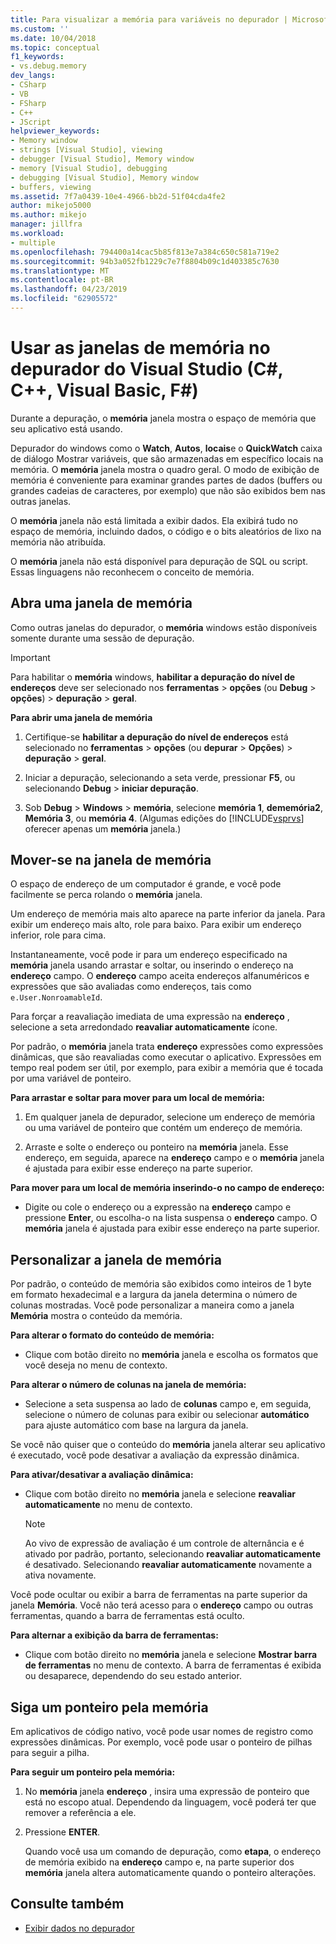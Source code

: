 ```yaml
---
title: Para visualizar a memória para variáveis no depurador | Microsoft Docs
ms.custom: ''
ms.date: 10/04/2018
ms.topic: conceptual
f1_keywords:
- vs.debug.memory
dev_langs:
- CSharp
- VB
- FSharp
- C++
- JScript
helpviewer_keywords:
- Memory window
- strings [Visual Studio], viewing
- debugger [Visual Studio], Memory window
- memory [Visual Studio], debugging
- debugging [Visual Studio], Memory window
- buffers, viewing
ms.assetid: 7f7a0439-10e4-4966-bb2d-51f04cda4fe2
author: mikejo5000
ms.author: mikejo
manager: jillfra
ms.workload:
- multiple
ms.openlocfilehash: 794400a14cac5b85f813e7a384c650c581a719e2
ms.sourcegitcommit: 94b3a052fb1229c7e7f8804b09c1d403385c7630
ms.translationtype: MT
ms.contentlocale: pt-BR
ms.lasthandoff: 04/23/2019
ms.locfileid: "62905572"
---
```

# <a name="use-the-memory-windows-in-the-visual-studio-debugger-c-c-visual-basic-f"></a>Usar as janelas de memória no depurador do Visual Studio (C#, C++, Visual Basic, F#)

Durante a depuração, o **memória** janela mostra o espaço de memória que seu aplicativo está usando.

Depurador do windows como o **Watch**, **Autos**, **locais**e o **QuickWatch** caixa de diálogo Mostrar variáveis, que são armazenadas em específico locais na memória. O **memória** janela mostra o quadro geral. O modo de exibição de memória é conveniente para examinar grandes partes de dados (buffers ou grandes cadeias de caracteres, por exemplo) que não são exibidos bem nas outras janelas.

O **memória** janela não está limitada a exibir dados. Ela exibirá tudo no espaço de memória, incluindo dados, o código e o bits aleatórios de lixo na memória não atribuída.

O **memória** janela não está disponível para depuração de SQL ou script. Essas linguagens não reconhecem o conceito de memória.

## <a name="open-a-memory-window"></a>Abra uma janela de memória

Como outras janelas do depurador, o **memória** windows estão disponíveis somente durante uma sessão de depuração.

>[!IMPORTANT]
>Para habilitar o **memória** windows, **habilitar a depuração do nível de endereços** deve ser selecionado nos **ferramentas** > **opções** (ou **Debug** > **opções**) > **depuração** > **geral**.

**Para abrir uma janela de memória**

1. Certifique-se **habilitar a depuração do nível de endereços** está selecionado no **ferramentas** > **opções** (ou **depurar**  >  **Opções**) > **depuração** > **geral**.

1. Iniciar a depuração, selecionando a seta verde, pressionar **F5**, ou selecionando **Debug** > **iniciar depuração**.

2. Sob **Debug** > **Windows** > **memória**, selecione **memória 1**, **dememória2**, **Memória 3**, ou **memória 4**. (Algumas edições do [!INCLUDE[vsprvs](../code-quality/includes/vsprvs_md.md)] oferecer apenas um **memória** janela.)

## <a name="move-around-in-the-memory-window"></a>Mover-se na janela de memória

O espaço de endereço de um computador é grande, e você pode facilmente se perca rolando o **memória** janela.

Um endereço de memória mais alto aparece na parte inferior da janela. Para exibir um endereço mais alto, role para baixo. Para exibir um endereço inferior, role para cima.

Instantaneamente, você pode ir para um endereço especificado na **memória** janela usando arrastar e soltar, ou inserindo o endereço na **endereço** campo. O **endereço** campo aceita endereços alfanuméricos e expressões que são avaliadas como endereços, tais como `e.User.NonroamableId`.

Para forçar a reavaliação imediata de uma expressão na **endereço** , selecione a seta arredondado **reavaliar automaticamente** ícone.

Por padrão, o **memória** janela trata **endereço** expressões como expressões dinâmicas, que são reavaliadas como executar o aplicativo. Expressões em tempo real podem ser útil, por exemplo, para exibir a memória que é tocada por uma variável de ponteiro.

**Para arrastar e soltar para mover para um local de memória:**

1. Em qualquer janela de depurador, selecione um endereço de memória ou uma variável de ponteiro que contém um endereço de memória.

2. Arraste e solte o endereço ou ponteiro na **memória** janela. Esse endereço, em seguida, aparece na **endereço** campo e o **memória** janela é ajustada para exibir esse endereço na parte superior.

**Para mover para um local de memória inserindo-o no campo de endereço:**

- Digite ou cole o endereço ou a expressão na **endereço** campo e pressione **Enter**, ou escolha-o na lista suspensa o **endereço** campo. O **memória** janela é ajustada para exibir esse endereço na parte superior.

## <a name="customize-the-memory-window"></a>Personalizar a janela de memória

Por padrão, o conteúdo de memória são exibidos como inteiros de 1 byte em formato hexadecimal e a largura da janela determina o número de colunas mostradas. Você pode personalizar a maneira como a janela **Memória** mostra o conteúdo da memória.

**Para alterar o formato do conteúdo de memória:**

- Clique com botão direito no **memória** janela e escolha os formatos que você deseja no menu de contexto.

**Para alterar o número de colunas na janela de memória:**

- Selecione a seta suspensa ao lado de **colunas** campo e, em seguida, selecione o número de colunas para exibir ou selecionar **automático** para ajuste automático com base na largura da janela.

Se você não quiser que o conteúdo do **memória** janela alterar seu aplicativo é executado, você pode desativar a avaliação da expressão dinâmica.

**Para ativar/desativar a avaliação dinâmica:**

- Clique com botão direito no **memória** janela e selecione **reavaliar automaticamente** no menu de contexto.

  >[!NOTE]
  >Ao vivo de expressão de avaliação é um controle de alternância e é ativado por padrão, portanto, selecionando **reavaliar automaticamente** é desativado. Selecionando **reavaliar automaticamente** novamente a ativa novamente.

Você pode ocultar ou exibir a barra de ferramentas na parte superior da janela **Memória**. Você não terá acesso para o **endereço** campo ou outras ferramentas, quando a barra de ferramentas está oculto.

**Para alternar a exibição da barra de ferramentas:**

- Clique com botão direito no **memória** janela e selecione **Mostrar barra de ferramentas** no menu de contexto. A barra de ferramentas é exibida ou desaparece, dependendo do seu estado anterior.

## <a name="follow-a-pointer-through-memory"></a>Siga um ponteiro pela memória

Em aplicativos de código nativo, você pode usar nomes de registro como expressões dinâmicas. Por exemplo, você pode usar o ponteiro de pilhas para seguir a pilha.

**Para seguir um ponteiro pela memória:**

1. No **memória** janela **endereço** , insira uma expressão de ponteiro que está no escopo atual. Dependendo da linguagem, você poderá ter que remover a referência a ele.

2. Pressione **ENTER**.

   Quando você usa um comando de depuração, como **etapa**, o endereço de memória exibido na **endereço** campo e, na parte superior dos **memória** janela altera automaticamente quando o ponteiro alterações.

## <a name="see-also"></a>Consulte também
- [Exibir dados no depurador](../debugger/viewing-data-in-the-debugger.md)